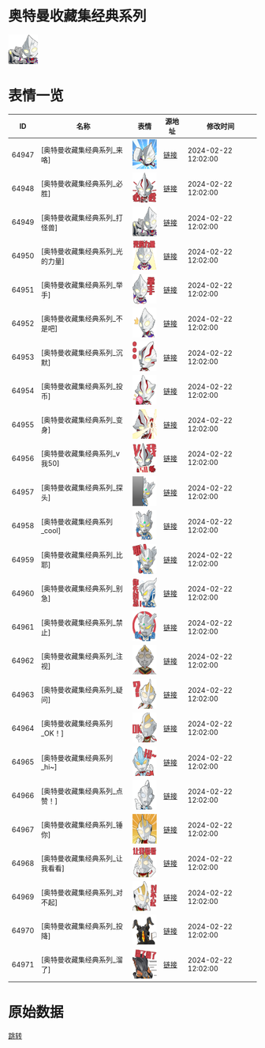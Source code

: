 # 奥特曼收藏集经典系列

<img src="./cover.png" height="60" alt="cover" />

# 表情一览

|ID|名称|表情|源地址|修改时间|
|----|----|----|----|----|
|64947|[奥特曼收藏集经典系列_来咯]|<img src="./pic/064947_%5B奥特曼收藏集经典系列_来咯%5D.png" height="60" alt="来咯"/>|[链接](https://i0.hdslb.com/bfs/garb/8b369a56c393879169c507a1ce1e02bcc719d34e.png)|2024-02-22 12:02:00|
|64948|[奥特曼收藏集经典系列_必胜]|<img src="./pic/064948_%5B奥特曼收藏集经典系列_必胜%5D.png" height="60" alt="必胜"/>|[链接](https://i0.hdslb.com/bfs/garb/7a2ce11031fb0fdc960e46d6f4ae33d41458dd46.png)|2024-02-22 12:02:00|
|64949|[奥特曼收藏集经典系列_打怪兽]|<img src="./pic/064949_%5B奥特曼收藏集经典系列_打怪兽%5D.png" height="60" alt="打怪兽"/>|[链接](https://i0.hdslb.com/bfs/garb/7a7df644c3900634aa7f6e31e38ca421f053af37.png)|2024-02-22 12:02:00|
|64950|[奥特曼收藏集经典系列_光的力量]|<img src="./pic/064950_%5B奥特曼收藏集经典系列_光的力量%5D.png" height="60" alt="光的力量"/>|[链接](https://i0.hdslb.com/bfs/garb/83379fb8a5db3e1482d976fa18d4caac1d4e53fa.png)|2024-02-22 12:02:00|
|64951|[奥特曼收藏集经典系列_举手]|<img src="./pic/064951_%5B奥特曼收藏集经典系列_举手%5D.png" height="60" alt="举手"/>|[链接](https://i0.hdslb.com/bfs/garb/f9067f20f034b90eda64015c69236c14ddf591f3.png)|2024-02-22 12:02:00|
|64952|[奥特曼收藏集经典系列_不是吧]|<img src="./pic/064952_%5B奥特曼收藏集经典系列_不是吧%5D.png" height="60" alt="不是吧"/>|[链接](https://i0.hdslb.com/bfs/garb/693452cbb5616552e7e6b12ec21de2f67cdeef44.png)|2024-02-22 12:02:00|
|64953|[奥特曼收藏集经典系列_沉默]|<img src="./pic/064953_%5B奥特曼收藏集经典系列_沉默%5D.png" height="60" alt="沉默"/>|[链接](https://i0.hdslb.com/bfs/garb/04b8dd3b065089e75d3db72aa61e524c09598af7.png)|2024-02-22 12:02:00|
|64954|[奥特曼收藏集经典系列_投币]|<img src="./pic/064954_%5B奥特曼收藏集经典系列_投币%5D.png" height="60" alt="投币"/>|[链接](https://i0.hdslb.com/bfs/garb/47c7bb1006e18779864e99f9e879f8fb2e812144.png)|2024-02-22 12:02:00|
|64955|[奥特曼收藏集经典系列_变身]|<img src="./pic/064955_%5B奥特曼收藏集经典系列_变身%5D.png" height="60" alt="变身"/>|[链接](https://i0.hdslb.com/bfs/garb/f78215ce9ba89acb352b333ec0ead486e0ee42e2.png)|2024-02-22 12:02:00|
|64956|[奥特曼收藏集经典系列_v我50]|<img src="./pic/064956_%5B奥特曼收藏集经典系列_v我50%5D.png" height="60" alt="v我50"/>|[链接](https://i0.hdslb.com/bfs/garb/8856ad5d69cb376e9270190f6b2d92035e3d3d73.png)|2024-02-22 12:02:00|
|64957|[奥特曼收藏集经典系列_探头]|<img src="./pic/064957_%5B奥特曼收藏集经典系列_探头%5D.png" height="60" alt="探头"/>|[链接](https://i0.hdslb.com/bfs/garb/2cda912d073a44c139582afc842e4b835602a73a.png)|2024-02-22 12:02:00|
|64958|[奥特曼收藏集经典系列_cool]|<img src="./pic/064958_%5B奥特曼收藏集经典系列_cool%5D.png" height="60" alt="cool"/>|[链接](https://i0.hdslb.com/bfs/garb/c39a5cceb286052adaa86672219e83768616f1df.png)|2024-02-22 12:02:00|
|64959|[奥特曼收藏集经典系列_比耶]|<img src="./pic/064959_%5B奥特曼收藏集经典系列_比耶%5D.png" height="60" alt="比耶"/>|[链接](https://i0.hdslb.com/bfs/garb/e68b2876b46b58732bb5ab52e4ce61603a8c1825.png)|2024-02-22 12:02:00|
|64960|[奥特曼收藏集经典系列_别急]|<img src="./pic/064960_%5B奥特曼收藏集经典系列_别急%5D.png" height="60" alt="别急"/>|[链接](https://i0.hdslb.com/bfs/garb/a6057a0a9bd06604b847c9ce14d6bf1e61d43f2e.png)|2024-02-22 12:02:00|
|64961|[奥特曼收藏集经典系列_禁止]|<img src="./pic/064961_%5B奥特曼收藏集经典系列_禁止%5D.png" height="60" alt="禁止"/>|[链接](https://i0.hdslb.com/bfs/garb/99d7124f4d3087e7befa8460d95d42cde42b7f31.png)|2024-02-22 12:02:00|
|64962|[奥特曼收藏集经典系列_注视]|<img src="./pic/064962_%5B奥特曼收藏集经典系列_注视%5D.png" height="60" alt="注视"/>|[链接](https://i0.hdslb.com/bfs/garb/d24a9bc0d3e8be69b4aa8f45b57521a301653df6.png)|2024-02-22 12:02:00|
|64963|[奥特曼收藏集经典系列_疑问]|<img src="./pic/064963_%5B奥特曼收藏集经典系列_疑问%5D.png" height="60" alt="疑问"/>|[链接](https://i0.hdslb.com/bfs/garb/999136876ee69e6e683655026c81477451d128b6.png)|2024-02-22 12:02:00|
|64964|[奥特曼收藏集经典系列_OK！]|<img src="./pic/064964_%5B奥特曼收藏集经典系列_OK！%5D.png" height="60" alt="OK！"/>|[链接](https://i0.hdslb.com/bfs/garb/2d96ef022c5752e5b3b92782be8b75dc96b86846.png)|2024-02-22 12:02:00|
|64965|[奥特曼收藏集经典系列_hi~]|<img src="./pic/064965_%5B奥特曼收藏集经典系列_hi~%5D.png" height="60" alt="hi~"/>|[链接](https://i0.hdslb.com/bfs/garb/1b99c2b34d9616c77b9c0b4e07375e5502f5bc68.png)|2024-02-22 12:02:00|
|64966|[奥特曼收藏集经典系列_点赞！]|<img src="./pic/064966_%5B奥特曼收藏集经典系列_点赞！%5D.png" height="60" alt="点赞！"/>|[链接](https://i0.hdslb.com/bfs/garb/9126537ee6eb15a6146eff074bf589eb47fc5287.png)|2024-02-22 12:02:00|
|64967|[奥特曼收藏集经典系列_锤你]|<img src="./pic/064967_%5B奥特曼收藏集经典系列_锤你%5D.png" height="60" alt="锤你"/>|[链接](https://i0.hdslb.com/bfs/garb/362de1155d81d7bea56849a11ee04fae1bc0941a.png)|2024-02-22 12:02:00|
|64968|[奥特曼收藏集经典系列_让我看看]|<img src="./pic/064968_%5B奥特曼收藏集经典系列_让我看看%5D.png" height="60" alt="让我看看"/>|[链接](https://i0.hdslb.com/bfs/garb/c747c99d37abb6ae352960a3b2f853908d3bf702.png)|2024-02-22 12:02:00|
|64969|[奥特曼收藏集经典系列_对不起]|<img src="./pic/064969_%5B奥特曼收藏集经典系列_对不起%5D.png" height="60" alt="对不起"/>|[链接](https://i0.hdslb.com/bfs/garb/01989fea5778f075c677b3173788a17f100c7066.png)|2024-02-22 12:02:00|
|64970|[奥特曼收藏集经典系列_投降]|<img src="./pic/064970_%5B奥特曼收藏集经典系列_投降%5D.png" height="60" alt="投降"/>|[链接](https://i0.hdslb.com/bfs/garb/4753aabff1c134263e18f0d5c5b137bf909b1710.png)|2024-02-22 12:02:00|
|64971|[奥特曼收藏集经典系列_溜了]|<img src="./pic/064971_%5B奥特曼收藏集经典系列_溜了%5D.png" height="60" alt="溜了"/>|[链接](https://i0.hdslb.com/bfs/garb/32dd1e8e017e844915c3214f3d7c0f7c46175b69.png)|2024-02-22 12:02:00|

# 原始数据

[跳转](./raw.json)

